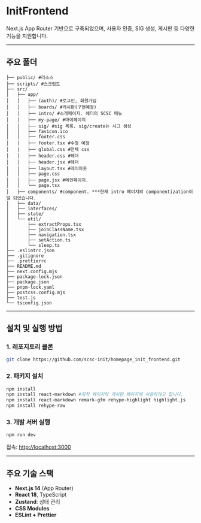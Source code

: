 # InitFrontend

Next.js App Router 기반으로 구축되었으며, 사용자 인증, SIG 생성, 게시판 등 다양한 기능을 지원합니다.

---

## 주요 폴더

```
├── public/ #리소스
├── scripts/ #스크립트
├── src/
│   ├── app/
│   │   ├── (auth)/ #로그인, 회원가입
│   │   ├── boards/ #게시판(구현예정)
│   │   ├── intro/ #소개페이지. 헤더의 SCSC 메뉴
│   │   ├── my-page/ #마이페이지
│   │   ├── sig/ #sig 목록. sig/create는 시그 생성
│   │   ├── favicon.ico
│   │   ├── footer.css
│   │   ├── footer.tsx #수정 예정
│   │   ├── global.css #전체 css
│   │   ├── header.css #헤더
│   │   ├── header.jsx #헤더
│   │   ├── layout.tsx #레이아웃
│   │   ├── page.css
│   │   ├── page.jsx #메인페이지.
│   │   └── page.tsx
│   ├── components/ #component. ***현재 intro 페이지의 componentization이 덜 되었습니다.
│   ├── data/
│   ├── interfaces/
│   ├── state/
│   └── util/
│       ├── extractProps.tsx
│       ├── joinClassName.tsx
│       ├── navigation.tsx
│       ├── setAction.ts
│       └── sleep.ts
├── .eslintrc.json
├── .gitignore
├── .prettierrc
├── README.md
├── next.config.mjs
├── package-lock.json
├── package.json
├── pnpm-lock.yaml
├── postcss.config.mjs
├── test.js
└── tsconfig.json
```

---

## 설치 및 실행 방법

### 1. 레포지토리 클론

```bash
git clone https://github.com/scsc-init/homepage_init_frontend.git
```

### 2. 패키지 설치

```bash
npm install
npm install react-markdown #회칙 페이지와 게시판 페이지에 사용하려고 합니다.
npm install react-markdown remark-gfm rehype-highlight highlight.js
npm install rehype-raw

```

### 3. 개발 서버 실행

```bash
npm run dev
```

접속: [http://localhost:3000](http://localhost:3000)

---

## 주요 기술 스택

- **Next.js 14** (App Router)
- **React 18**, TypeScript
- **Zustand**: 상태 관리
- **CSS Modules**
- **ESLint + Prettier**
